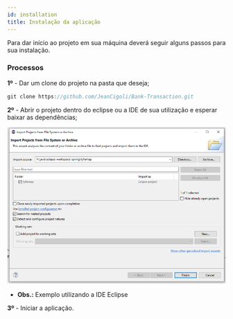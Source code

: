 ```yaml
---
id: installation
title: Instalação da aplicação
---
```


Para dar início ao projeto em sua máquina deverá seguir alguns passos para sua instalação.

### Processos


__1º__ - Dar um clone do projeto na pasta que deseja;

``` js
git clone https://github.com/JeanCigoli/Bank-Transaction.git
```


__2º__ - Abrir o projeto dentro do eclipse ou a IDE de sua utilização e esperar baixar as dependências;

![img](../static/img/exampleimport.png)

* __Obs.:__ Exemplo utilizando a IDE Eclipse


__3º__ - Iniciar a aplicação.